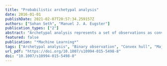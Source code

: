 ```yaml
---
title: "Probabilistic archetypal analysis"
date: 2016-01-01
publishDate: 2021-02-07T20:57:34.259157Z
authors: ["Sohan Seth", "Manuel J. A. Eugster"]
publication_types: ["2"]
abstract: "Archetypal analysis represents a set of observations as convex combinations of pure patterns, or archetypes. The original geometric formulation of finding archetypes by approximating the convex hull of the observations assumes them to be real–valued. This, unfortunately, is not compatible with many practical situations. In this paper we revisit archetypal analysis from the basic principles, and propose a probabilistic framework that accommodates other observation types such as integers, binary, and probability vectors. We corroborate the proposed methodology with convincing real-world applications on finding archetypal soccer players based on performance data, archetypal winter tourists based on binary survey data, archetypal disaster-affected countries based on disaster count data, and document archetypes based on term-frequency data. We also present an appropriate visualization tool to summarize archetypal analysis solution better."
featured: false
publication: "*Machine Learning*"
tags: ["Archetypal analysis", "Binary observation", "Convex hull", "Majorization–minimization", "Probabilistic modeling", "Visualization"]
url_pdf: "https://doi.org/10.1007/s10994-015-5498-8"
doi: "10.1007/s10994-015-5498-8"
---
```


